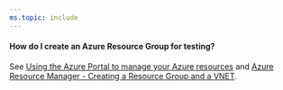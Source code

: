 ```yaml
---
ms.topic: include
---
```


<a name="argroup"></a>
#### How do I create an Azure Resource Group for testing?

See [Using the Azure Portal to manage your Azure resources](https://azure.microsoft.com/en-us/documentation/articles/resource-group-portal/)
and [Azure Resource Manager - Creating a Resource Group and a VNET](http://blogs.msdn.com/b/scicoria/archive/2015/02/09/azure-resource-manager-creating-a-resource-group-and-a-vnet.aspx).
